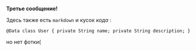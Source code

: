 **Третье сообщение!**

Здесь также есть `markdown` и  кусок *кода* :

`@Data
class User {
    private String name;
    private String description;
}`

но нет фотки(
